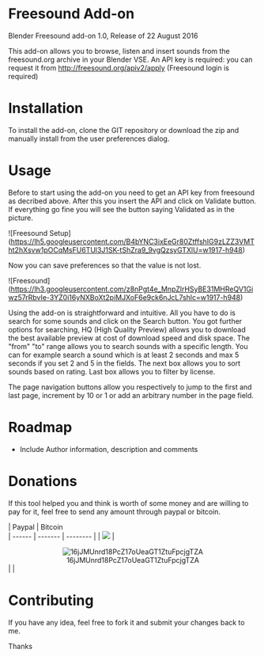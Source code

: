 # Freesound Add-on
Blender Freesound add-on 1.0, Release of 22 August 2016

This add-on allows you to browse, listen and insert sounds from the freesound.org archive in your Blender VSE.
An API key is required: you can request it from http://freesound.org/apiv2/apply (Freesound login is required)

# Installation
To install the add-on, clone the GIT repository or download the zip and manually install from the user preferences dialog.

# Usage

Before to start using the add-on you need to get an API key from freesound as decribed above. After this you insert the API and click on Validate button. If everything go fine you will see the button saying Validated as in the picture.

![Freesound Setup]
(https://lh5.googleusercontent.com/B4bYNC3ixEeGr80ZtffshIG9zLZZ3VMTht2hXsvw1pOCqMsFU6TUl3J1SK-tShZra9_9vgQzsyGTXlU=w1917-h948)

Now you can save preferences so that the value is not lost.

![Freesound]
(https://lh3.googleusercontent.com/z8nPgt4e_MnpZlrHSyBE31MHReQV1Giwz57rRbvIe-3YZ0i16yNXBoXt2piMJXoF6e9ck6nJcL7shlc=w1917-h948)

Using the add-on is straightforward and intuitive.
All you have to do is search for some sounds and click on the Search button. You got further options for searching, HQ (High Quality Preview) allows you to download the best available preview at cost of download speed and disk space. 
The "from" "to" range allows you to search sounds with a specific length. You can for example search a sound which is at least 2 seconds and max 5 seconds if you set 2 and 5 in the fields.
The next box allows you to sort sounds based on rating.
Last box allows you to filter by license.

The page navigation buttons allow you respectively to jump to the first and last page, increment by 10 or 1 or add an arbitrary number in the page field.

# Roadmap

* Include Author information, description and comments

# Donations

If this tool helped you and think is worth of some money and are willing to pay for it, feel free to send any amount through paypal or bitcoin.

| Paypal                                                                                                                                                   | Bitcoin                                                                                                                                          
| ------                                                                                                                                                   | -------                                                                                                                                          | -------- |
| [![](https://www.paypalobjects.com/en_US/i/btn/btn_donateCC_LG.gif)](https://www.paypal.com/cgi-bin/webscr?cmd=_s-xclick&hosted_button_id=5R9FAHG8AKBFW) | <center> ![16jJMUnrd18PcZ17oUeaGT1ZtuFpcjgTZA](http://todobom.com/images/bitcoin-donations.png)<br />16jJMUnrd18PcZ17oUeaGT1ZtuFpcjgTZA</center> |          |


# Contributing

If you have any idea, feel free to fork it and submit your changes back to me.

Thanks
